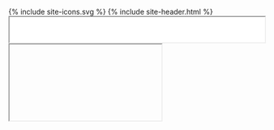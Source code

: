 <head>
<title>{{ Waterloo Class Schedules }} - {{ site.title }}</title>
<style>
#frameTop
{
    height: 50px;
    width: 100%;
    overflow: hidden;
    vertical-align: middle;
}

#frameBottom
{
    height: 100%;
    width: 100%;
    background-color: #c8c8c8;
}
/*作者：木子礼记
链接：https://www.jianshu.com/p/8c30bb552eca
来源：简书
著作权归作者所有。商业转载请联系作者获得授权，非商业转载请注明出处。*/
</style>
</head>
{% include site-icons.svg %}
{% include site-header.html %}



<div>
    <iframe id="frameTop" name="select" src="expertform.shtml"></iframe>
</div>
<div>
    <iframe  allowTransparency="true" id="frameBottom" name="results"></iframe>
</div>
